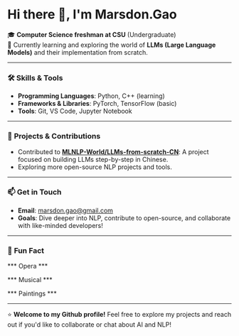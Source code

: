 # Hi there 👋, I'm Marsdon.Gao  

🎓 **Computer Science freshman at CSU** (Undergraduate)  
🌱 Currently learning and exploring the world of **LLMs (Large Language Models)** and their implementation from scratch.  

---

### 🛠️ **Skills & Tools**  
- **Programming Languages**: Python, C++ (learning)  
- **Frameworks & Libraries**: PyTorch, TensorFlow (basic)  
- **Tools**: Git, VS Code, Jupyter Notebook  

---

### 🚀 **Projects & Contributions**  
- Contributed to **[MLNLP-World/LLMs-from-scratch-CN](https://github.com/MLNLP-World/LLMs-from-scratch-CN)**: A project focused on building LLMs step-by-step in Chinese.  
- Exploring more open-source NLP projects and tools.  

---

### 📫 **Get in Touch**  
- **Email**: [marsdon.gao@gmail.com](mailto:marsdon.gao@gmail.com)  
- **Goals**: Dive deeper into NLP, contribute to open-source, and collaborate with like-minded developers!  

---

### 💬 **Fun Fact**  
*** Opera ***

*** Musical ***

*** Paintings ***


---

⭐️ **Welcome to my Github profile!** Feel free to explore my projects and reach out if you'd like to collaborate or chat about AI and NLP!  
